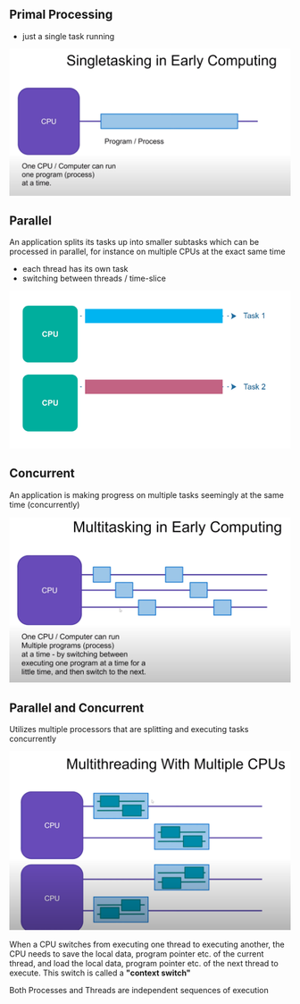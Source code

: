 ## Primal Processing
- just a single task running

<img src="https://raw.githubusercontent.com/i-den/concurrency/master/src/main/resources/pictures/general/01_Singletasking.png">

## Parallel
An application splits its tasks up into smaller subtasks which can be processed in parallel, for instance on multiple CPUs at the exact same time
- each thread has its own task
- switching between threads / time-slice

<img src="https://raw.githubusercontent.com/i-den/concurrency/master/src/main/resources/pictures/general/02_Parallel_Execution.png">

## Concurrent
An application is making progress on multiple tasks seemingly at the same time (concurrently)

<img src="https://raw.githubusercontent.com/i-den/concurrency/master/src/main/resources/pictures/general/03_Multitasking.png">

## Parallel and Concurrent
Utilizes multiple processors that are splitting and executing tasks concurrently

<img src="https://raw.githubusercontent.com/i-den/concurrency/master/src/main/resources/pictures/general/04_Parallel_Concurrent.png">

When a CPU switches from executing one thread to executing another, the CPU needs to save the local data, program pointer etc. of the current thread, and load the local data, program pointer etc. of the next thread to execute. This switch is called a __"context switch"__

Both Processes and Threads are independent sequences of execution
